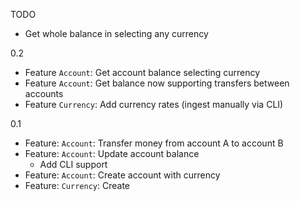 
TODO
  - Get whole balance in selecting any currency

0.2
  - Feature `Account`: Get account balance selecting currency
  - Feature `Account`: Get balance now supporting transfers between accounts
  - Feature `Currency`: Add currency rates (ingest manually via CLI)

0.1
  - Feature: `Account`: Transfer money from account A to account B
  - Feature: `Account`: Update account balance
    - Add CLI support
  - Feature: `Account`: Create account with currency
  - Feature: `Currency`: Create

